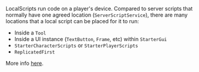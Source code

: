 LocalScripts run code on a player's device. Compared to server scripts that normally have one agreed location (`ServerScriptService`), there are many locations that a local script can be placed for it to run:
- Inside a `Tool`
- Inside a UI instance (`TextButton`, `Frame`, etc) within `StarterGui`
- `StarterCharacterScripts` or `StarterPlayerScripts`
- `ReplicatedFirst`

More info [here](https://create.roblox.com/docs/reference/engine/classes/LocalScript).